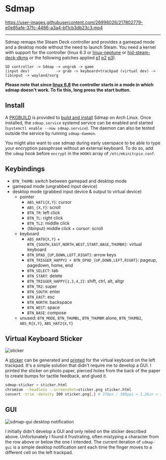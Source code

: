# Sdmap

https://user-images.githubusercontent.com/26996026/217802779-e0e85afe-37fc-4486-a3a4-bf1cb3db23c3.mp4

---

Sdmap remaps the Steam Deck controller and provides a gamepad mode and a desktop mode without the need to launch Steam. You need a kernel with support for the controller (linux 6.3 or [linux-neptune](https://steamdeck-packages.steamos.cloud/archlinux-mirror/jupiter-main/os/x86_64/) or [hid-steam-deck-dkms](https://github.com/obsiwitch/dotfiles/tree/2ac2bb8d0bff49cac9b5d80f6b1d7e849707f293/packages/hid-steam-deck-dkms) or the following patches applied [p1](https://gitlab.com/evlaV/linux-integration/-/commit/72ce570d0b3ae23aaf74ae604d58a2c819d1b4a8) [p2](https://gitlab.com/evlaV/linux-integration/-/commit/4196619768de19274fcdba116eba81e36f9436bf) [p3](https://gitlab.com/evlaV/linux-integration/-/commit/c616088b5ac4fe34faadc314d71dc14c2e7ebc8c)).

~~~
SD controller -> Sdmap -> ungrab -> game
(input dev)            -> grab -> keyboard+trackpad (virtual dev) -> libinput -> wayland/xorg
~~~

**Please note that since [linux 6.8](https://github.com/torvalds/linux/commit/cd438e57dd05b077f4e87c1567beafb2377b6d6b) the controller starts in a mode in which sdmap doesn't work. To fix this, long press the start button.**

## Install

A [PKGBUILD](arch/) is provided to [build and install](https://wiki.archlinux.org/title/Arch_User_Repository#Installing_and_upgrading_packages) Sdmap on Arch Linux. Once installed, the `sdmap.service` systemd service can be enabled and started (`systemctl enable --now sdmap.service`). The daemon can also be tested outside the service by running `sdmap-daemon`.

You might also want to use sdmap during early userspace to be able to type your encryption passphrase without an external keyboard. To do so, add the `sdmap` hook before `encrypt` in the `HOOKS` array of `/etc/mkinitcpio.conf`.

## Keybindings

* `BTN_THUMB`: switch between gamepad and desktop mode
* gamepad mode (ungrabbed input device)
* desktop mode (grabbed input device & output to virtual device)
    * pointer
        * `ABS_HAT1{X,Y}`: cursor
        * `ABS_{X,Y}`: scroll
        * `BTN_TR`: left click
        * `BTN_TL`: right click
        * `BTN_TL2`: middle click
        * (libinput) middle click + cursor: scroll
    * keyboard
        * `ABS_HAT0{X,Y}` + `BTN_{SOUTH,EAST,NORTH,WEST,START,BASE,THUMBR}`: virtual keyboard
        * `BTN_DPAD_{UP,DOWN,LEFT,RIGHT}`: arrow keys
        * `BTN_TRIGGER_HAPPY2 + BTN_DPAD_{UP,DOWN,LEFT,RIGHT}`: pageup, pagedown, home, end
        * `BTN_SELECT`: tab
        * `BTN_START`: delete
        * `BTN_TRIGGER_HAPPY{1,3,4,2}`: shift, ctrl, alt, altgr
        * `BTN_TR2`: super
        * `BTN_SOUTH`: enter
        * `BTN_EAST`: esc
        * `BTN_NORTH`: backspace
        * `BTN_WEST`: space
        * `BTN_BASE`: compose
    * unused: `BTN_MODE`, `BTN_THUMBL`, `BTN_THUMBR` alone, `BTN_THUMB2`, `ABS_R{X,Y}`, `ABS_HAT2{X,Y}`

## Virtual Keyboard Sticker

![sticker](https://i.imgur.com/DHEOmFD.png)

A [sticker](https://i.imgur.com/DHEOmFD.png) can be generated and [printed](https://i.imgur.com/a7Mk0GY.jpg) for the virtual keyboard on the left trackpad. It's a simple solution that didn't require me to develop a GUI. I printed the sticker on photo paper, pierced holes from the back of the paper to create bumps for tactile feedback, and glued it.

~~~sh
sdmap-sticker > sticker.html
chromium --headless --screenshot=sticker.png sticker.html
convert -trim -density 300 sticker.png{,} # 378px / 300ppi = 1.26in ≈ 3.2cm
~~~

## GUI

![sdmap-gui desktop notification](https://i.imgur.com/SkPcML1.png)

I initially didn't develop a GUI and only relied on the sticker described above. Unfortunately I found it frustrating, often mistyping a character from the row above or below the one I intended. The current iteration of `sdmap-gui` is a simple desktop notification sent each time the finger moves to a different cell on the left trackpad.
